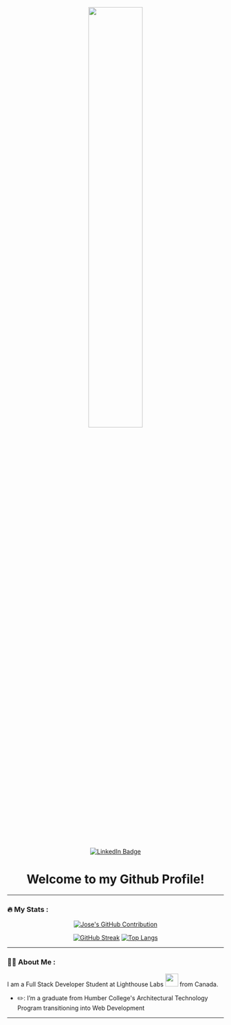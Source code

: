 <div id="header" align="center">
  <img src="https://media.giphy.com/media/Qo2dupDib32rkTY4hX/giphy.gif" style='width: 50%'/>
  <div id="badges">
    <a href="https://www.linkedin.com/in/joseeduardopayamps/">
      <img src="https://img.shields.io/badge/LinkedIn-blue?style=for-the-badge&logo=linkedin&logoColor=white" alt="LinkedIn Badge"/>
    </a>
    
  </div>
  <h1>
    Welcome to my Github Profile!
  </h1>
</div>

---

### :fire: My Stats :
<div align='center'>
<p align="center">
  <a href="https://github.com/rosario-je">
    <img src="https://github-profile-summary-cards.vercel.app/api/cards/profile-details?username=rosario-je&theme=radical" alt="Jose's GitHub Contribution"/>
  </a>
</p>
  
  [![GitHub Streak](https://github-readme-streak-stats.herokuapp.com?user=rosario%2Dje&theme=ocean-dark&border_radius=35&date_format=M%20j%5B%2C%20Y%5D&card_width=502)](https://git.io/streak-stats)        [![Top Langs](https://github-readme-stats.vercel.app/api/top-langs/?username=rosario%2Dje&layout=compact&theme=vision-friendly-dark)](https://github.com/rosario%2Dje/github-readme-stats)
  
</div>
 

---

### :man_technologist: About Me :
I am a Full Stack Developer Student at Lighthouse Labs <img src="https://media.giphy.com/media/WUlplcMpOCEmTGBtBW/giphy.gif" width="30"> from Canada.

- ✏️: I’m a graduate from Humber College's Architectural Technology Program transitioning into Web Development
  
---

















